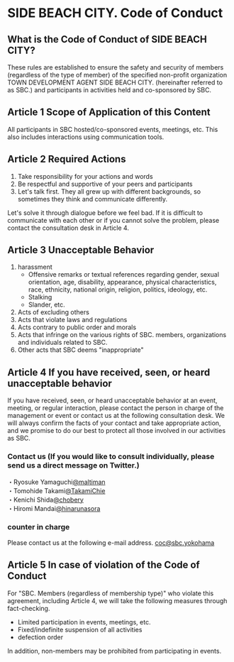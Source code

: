 # SIDE BEACH CITY. Code of Conduct  
## What is the Code of Conduct of SIDE BEACH CITY?
 
These rules are established to ensure the safety and security of members (regardless of the type of member) of the specified non-profit organization TOWN DEVELOPMENT AGENT SIDE BEACH CITY. (hereinafter referred to as SBC.) and participants in activities held and co-sponsored by SBC.


## Article 1 Scope of Application of this Content  
All participants in SBC hosted/co-sponsored events, meetings, etc. This also includes interactions using communication tools.



## Article 2 Required Actions  
1. Take responsibility for your actions and words 
2. Be respectful and supportive of your peers and participants 
3. Let's talk first. They all grew up with different backgrounds, so sometimes they think and communicate differently.

Let's solve it through dialogue before we feel bad.
If it is difficult to communicate with each other or if you cannot solve the problem, please contact the consultation desk in Article 4.

## Article 3 Unacceptable Behavior  
1.	harassment 
    * Offensive remarks or textual references regarding gender, sexual orientation, age, disability, appearance, physical characteristics, race, ethnicity, national origin, religion, politics, ideology, etc.
    * Stalking
    * Slander, etc.
2. Acts of excluding others 
3. Acts that violate laws and regulations 
4. Acts contrary to public order and morals 
5. Acts that infringe on the various rights of SBC. members, organizations and individuals related to SBC. 
6. Other acts that SBC deems "inappropriate"  


## Article 4 If you have received, seen, or heard unacceptable behavior  
If you have received, seen, or heard unacceptable behavior at an event, meeting, or regular interaction, please contact the person in charge of the management or event or contact us at the following consultation desk.
We will always confirm the facts of your contact and take appropriate action, and we promise to do our best to protect all those involved in our activities as SBC.

### Contact us  (If you would like to consult individually, please send us a direct message on Twitter.)
・Ryosuke Yamaguchi[@maltiman](https://twitter.com/maltiman)  
・Tomohide Takami[@TakamiChie](https://twitter.com/TakamiChie)  
・Kenichi Shida[@chobery](https://twitter.com/chobery)  
・Hiromi Mandai[@hinarunasora](https://twitter.com/hinarunasora)  

### counter in charge
Please contact us at the following e-mail address.
[coc@sbc.yokohama](mailto:coc@sbc.yokohama)

## Article 5 In case of violation of the Code of Conduct  
For "SBC. Members (regardless of membership type)" who violate this agreement, including Article 4, we will take the following measures through fact-checking.

* Limited participation in events, meetings, etc.
* Fixed/indefinite suspension of all activities
* defection order

In addition, non-members may be prohibited from participating in events.
